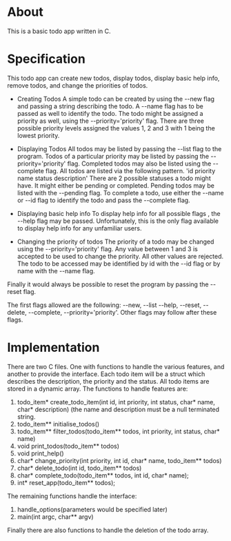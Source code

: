 # About

This is a basic todo app written in C. 

# Specification

This todo app can create new todos, display todos, display basic help info,
remove todos, and change the priorities of todos.

- Creating Todos
A simple todo can be created by using the --new flag and passing a string describing the todo.
A --name flag has to be passed as well to identify the todo.
The todo might be assigned a priority as well, using the --priority='priority' flag. There are
three possible priority levels assigned the values 1, 2 and 3 with 1 being the lowest priority.

- Displaying Todos
All todos may be listed by passing the --list flag to the program. Todos of a particular priority may be listed by passing the --priority='priority' flag. Completed todos may also be listed using the --complete flag. All todos are listed via the following pattern. 'id priority name status description' There are 2 possible statuses a todo might have. It might either be pending or completed. Pending todos may be listed with the --pending flag. To complete a todo, use either the --name or --id flag to identify the todo and pass the --complete flag.

- Displaying basic help info
To display help info for all possible flags , the --help flag may be passed. Unfortunately, this is the only flag available to display help info for any unfamiliar users.

- Changing the priority of todos
The priority of a todo may be changed using the --priority='priority' flag. Any value between 1 and 3 is accepted to be used to change the priority. All other values are rejected. The todo to be accessed may be identified by id with the --id flag or by name with the --name flag.

Finally it would always be possible to reset the program by passing the --reset flag.

The first flags allowed are the following: --new, --list --help, --reset, --delete, --complete, --priority='priority'. Other flags may follow after these flags.

# Implementation

There are two C files. One with functions to handle the various features, and another to provide the interface. Each todo item will be a struct which describes the description, the priority and the status. All todo items are stored in a dynamic array. The functions to handle features are:

1. todo_item* create_todo_item(int id, int priority, int status, char* name, char* description) (the name and description must be a null terminated string.
2. todo_item** initialise_todos()
3. todo_item** filter_todos(todo_item** todos, int priority, int status, char* name)
4. void print_todos(todo_item** todos)
5. void print_help()
6. char* change_priority(int priority, int id, char* name, todo_item** todos)
7. char* delete_todo(int id, todo_item** todos)
8. char* complete_todo(todo_item** todos, int id, char* name);
9. int* reset_app(todo_item** todos);

The remaining functions handle the interface:
1. handle_options(parameters would be specified later)
2. main(int argc, char** argv)

Finally there are also functions to handle the deletion of the todo array.
